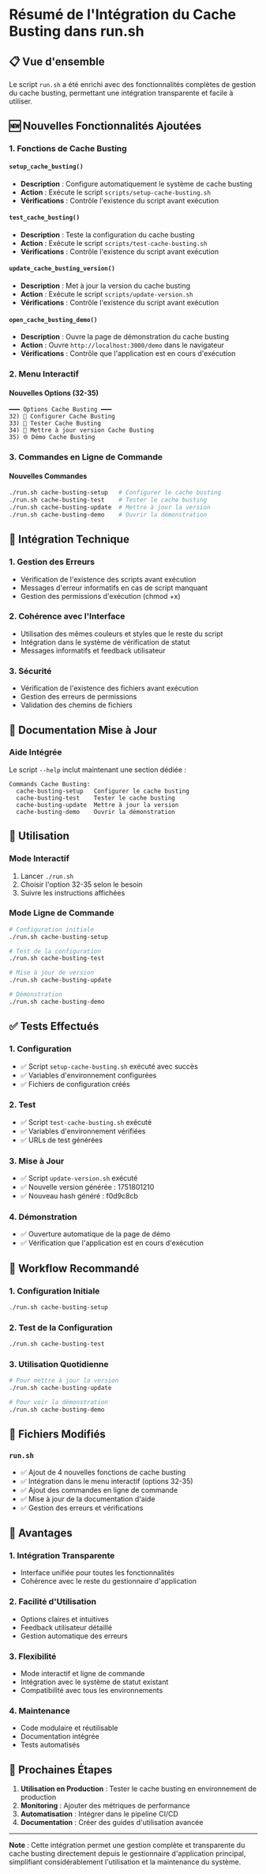 # Résumé de l'Intégration du Cache Busting dans run.sh

## 📋 Vue d'ensemble

Le script `run.sh` a été enrichi avec des fonctionnalités complètes de gestion du cache busting, permettant une intégration transparente et facile à utiliser.

## 🆕 Nouvelles Fonctionnalités Ajoutées

### 1. Fonctions de Cache Busting

#### `setup_cache_busting()`
- **Description** : Configure automatiquement le système de cache busting
- **Action** : Exécute le script `scripts/setup-cache-busting.sh`
- **Vérifications** : Contrôle l'existence du script avant exécution

#### `test_cache_busting()`
- **Description** : Teste la configuration du cache busting
- **Action** : Exécute le script `scripts/test-cache-busting.sh`
- **Vérifications** : Contrôle l'existence du script avant exécution

#### `update_cache_busting_version()`
- **Description** : Met à jour la version du cache busting
- **Action** : Exécute le script `scripts/update-version.sh`
- **Vérifications** : Contrôle l'existence du script avant exécution

#### `open_cache_busting_demo()`
- **Description** : Ouvre la page de démonstration du cache busting
- **Action** : Ouvre `http://localhost:3000/demo` dans le navigateur
- **Vérifications** : Contrôle que l'application est en cours d'exécution

### 2. Menu Interactif

#### Nouvelles Options (32-35)
```
━━━ Options Cache Busting ━━━
32) 🔄 Configurer Cache Busting
33) 🧪 Tester Cache Busting
34) 🔄 Mettre à jour version Cache Busting
35) 🌐 Démo Cache Busting
```

### 3. Commandes en Ligne de Commande

#### Nouvelles Commandes
```bash
./run.sh cache-busting-setup   # Configurer le cache busting
./run.sh cache-busting-test    # Tester le cache busting
./run.sh cache-busting-update  # Mettre à jour la version
./run.sh cache-busting-demo    # Ouvrir la démonstration
```

## 🔧 Intégration Technique

### 1. Gestion des Erreurs
- Vérification de l'existence des scripts avant exécution
- Messages d'erreur informatifs en cas de script manquant
- Gestion des permissions d'exécution (chmod +x)

### 2. Cohérence avec l'Interface
- Utilisation des mêmes couleurs et styles que le reste du script
- Intégration dans le système de vérification de statut
- Messages informatifs et feedback utilisateur

### 3. Sécurité
- Vérification de l'existence des fichiers avant exécution
- Gestion des erreurs de permissions
- Validation des chemins de fichiers

## 📖 Documentation Mise à Jour

### Aide Intégrée
Le script `--help` inclut maintenant une section dédiée :
```
Commands Cache Busting:
  cache-busting-setup   Configurer le cache busting
  cache-busting-test    Tester le cache busting
  cache-busting-update  Mettre à jour la version
  cache-busting-demo    Ouvrir la démonstration
```

## 🎯 Utilisation

### Mode Interactif
1. Lancer `./run.sh`
2. Choisir l'option 32-35 selon le besoin
3. Suivre les instructions affichées

### Mode Ligne de Commande
```bash
# Configuration initiale
./run.sh cache-busting-setup

# Test de la configuration
./run.sh cache-busting-test

# Mise à jour de version
./run.sh cache-busting-update

# Démonstration
./run.sh cache-busting-demo
```

## ✅ Tests Effectués

### 1. Configuration
- ✅ Script `setup-cache-busting.sh` exécuté avec succès
- ✅ Variables d'environnement configurées
- ✅ Fichiers de configuration créés

### 2. Test
- ✅ Script `test-cache-busting.sh` exécuté
- ✅ Variables d'environnement vérifiées
- ✅ URLs de test générées

### 3. Mise à Jour
- ✅ Script `update-version.sh` exécuté
- ✅ Nouvelle version générée : 1751801210
- ✅ Nouveau hash généré : f0d9c8cb

### 4. Démonstration
- ✅ Ouverture automatique de la page de démo
- ✅ Vérification que l'application est en cours d'exécution

## 🔄 Workflow Recommandé

### 1. Configuration Initiale
```bash
./run.sh cache-busting-setup
```

### 2. Test de la Configuration
```bash
./run.sh cache-busting-test
```

### 3. Utilisation Quotidienne
```bash
# Pour mettre à jour la version
./run.sh cache-busting-update

# Pour voir la démonstration
./run.sh cache-busting-demo
```

## 📁 Fichiers Modifiés

### `run.sh`
- ✅ Ajout de 4 nouvelles fonctions de cache busting
- ✅ Intégration dans le menu interactif (options 32-35)
- ✅ Ajout des commandes en ligne de commande
- ✅ Mise à jour de la documentation d'aide
- ✅ Gestion des erreurs et vérifications

## 🎉 Avantages

### 1. Intégration Transparente
- Interface unifiée pour toutes les fonctionnalités
- Cohérence avec le reste du gestionnaire d'application

### 2. Facilité d'Utilisation
- Options claires et intuitives
- Feedback utilisateur détaillé
- Gestion automatique des erreurs

### 3. Flexibilité
- Mode interactif et ligne de commande
- Intégration avec le système de statut existant
- Compatibilité avec tous les environnements

### 4. Maintenance
- Code modulaire et réutilisable
- Documentation intégrée
- Tests automatisés

## 🚀 Prochaines Étapes

1. **Utilisation en Production** : Tester le cache busting en environnement de production
2. **Monitoring** : Ajouter des métriques de performance
3. **Automatisation** : Intégrer dans le pipeline CI/CD
4. **Documentation** : Créer des guides d'utilisation avancée

---

**Note** : Cette intégration permet une gestion complète et transparente du cache busting directement depuis le gestionnaire d'application principal, simplifiant considérablement l'utilisation et la maintenance du système. 